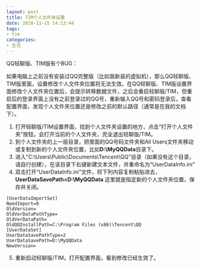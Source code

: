 ```yaml
---
layout: post
title: TIM个人文件夹设置
date: 2020-11-15 14:13:44
tags:
- tim
categories: 
- 生活
---
```


QQ轻聊版、TIM版有个BUG：

如果电脑上之前没有安装过QQ完整版（比如我新装的虚拟机），那么QQ轻聊版、TIM版里面，设置修改个人文件夹位置将无法生效。在QQ轻聊版、TIM版设置界面修改个人文件夹位置后，会提示转移数据文件，之后会重启轻聊版/TIM，但重启后的登录界面上没有之前登录过的QQ号，重新输入QQ号和密码登录后，查看配置界面，发现个人文件夹位置还是修改之前的默认路径（通常是在我的文档下）。

1. 打开轻聊版/TIM设置界面，找到个人文件夹设置的地方，点击“打开个人文件夹”按钮，会打开当前的个人文件夹，完全退出轻聊版/TIM。
2. 到个人文件夹的上一层目录，把里面的QQ号码文件夹和All Users文件夹移动或复制到新的个人文件夹位置，比如**D:\MyQQData**目录下。
3. 进入"C:\Users\Public\Documents\Tencent\QQ"目录（如果没有这个目录，请自行创建），在该目录下右键新建文本文件，并重命名为“UserDataInfo.ini”
4. 双击打开“UserDataInfo.ini”文件，将下列内容复制粘贴进去，**UserDataSavePath=D:\MyQQData** 这里就是指定新的个人文件夹位置，保存并关闭。

```
[UserDataImportSet]
NeedImport=0
OldVersion=
OldVerDataPathType=
OldVerDataPath=
OldQQInstallPath=C:\Program Files (x86)\Tencent\QQ
[UserDataSet]
UserDataSavePathType=2
UserDataSavePath=D:\MyQQData
NewVersion=
```



5. 重新启动轻聊版/TIM，打开配置界面，看到修改已经生效了。  